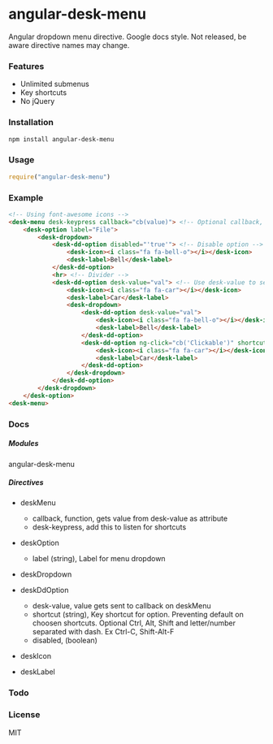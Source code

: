 # angular-desk-menu

Angular dropdown menu directive. Google docs style. 
Not released, be aware directive names may change.

### Features
- Unlimited submenus
- Key shortcuts
- No jQuery

### Installation

```bash
npm install angular-desk-menu
```

### Usage

```js
require("angular-desk-menu")
```

### Example

```html
<!-- Using font-awesome icons -->
<desk-menu desk-keypress callback="cb(value)"> <!-- Optional callback, either use regular ng-click -->
	<desk-option label="File">
		<desk-dropdown>
			<desk-dd-option disabled="'true'"> <!-- Disable option -->
				<desk-icon><i class="fa fa-bell-o"></i></desk-icon>
				<desk-label>Bell</desk-label>
			</desk-dd-option>
			<hr> <!-- Divider -->
			<desk-dd-option desk-value="val"> <!-- Use desk-value to send val to callback on click -->
				<desk-icon><i class="fa fa-car"></i></desk-icon>
				<desk-label>Car</desk-label>
				<desk-dropdown>
					<desk-dd-option desk-value="val">
						<desk-icon><i class="fa fa-bell-o"></i></desk-icon>
						<desk-label>Bell</desk-label>
					</desk-dd-option>
					<desk-dd-option ng-click="cb('Clickable')" shortcut="Ctrl-C"> <!-- Register shortcut -->
						<desk-icon><i class="fa fa-car"></i></desk-icon>
						<desk-label>Car</desk-label>
					</desk-dd-option>
				</desk-dropdown>
			</desk-dd-option>
		</desk-dropdown>
	</desk-option>
<desk-menu>
```

### Docs

##### Modules

angular-desk-menu

##### Directives

- deskMenu 
	- callback, function, gets value from desk-value as attribute
	- desk-keypress, add this to listen for shortcuts

- deskOption
	- label (string), Label for menu dropdown

- deskDropdown

- deskDdOption
	- desk-value, value gets sent to callback on deskMenu
	- shortcut (string), Key shortcut for option. Preventing default on choosen shortcuts. Optional Ctrl, Alt, Shift and letter/number separated with dash. Ex Ctrl-C, Shift-Alt-F
	- disabled, (boolean)

- deskIcon
	
- deskLabel


### Todo


### License

MIT




